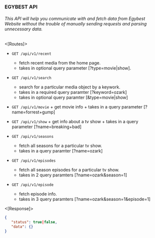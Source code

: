 ### EGYBEST API

###### This API will help you communicate with and fetch data from Egybest Website without the trouble of manually sending requests and parsing unnecessary data.

<[Routes]>

 - ```GET /api/v1/recent```
      + fetch recent media from the home page.
      + takes in optional query parameter [?type=movie|show].

 - ```GET /api/v1/search```
      + search for a particular media object by a keywork.
      + takes in a required query paramter [?keyword=ozark] 
      + takes in optional query paramter [&type=movie|show] 

- ```GET /api/v1/movie```
      + get movie info
      + takes in a query parameter [?name=forrest+gump]

- ```GET /api/v1/show```
      + get info about a tv show
      + takes in a query parameter [?name=breaking+bad]

 - ```GET /api/v1/seasons```
      + fetch all seasons for a particular tv show.
      + takes in a query paramter [?name=ozark] 


 - ```GET /api/v1/episodes```
      + fetch all season episodes for a particular tv show.
      + takes in 2 query paramters [?name=ozark&season=1] 


 - ```GET /api/v1/episode```
      + fetch episode info.
      + takes in 3 query paramters [?name=ozark&season=1&episode=1] 


<[Response]>

``` json
{
   "status": true|false,
   "data": {}
}
```